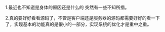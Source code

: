 1.最近也不知道是身体的原因还是什么的 突然有一些不知所措。



2.真的要好好看看源码了，不管是客户端还是服务器的源码都需要好好的看一下了，实现基本的功能真的是很小的一部分，实现系统的优化才是重中之重。


